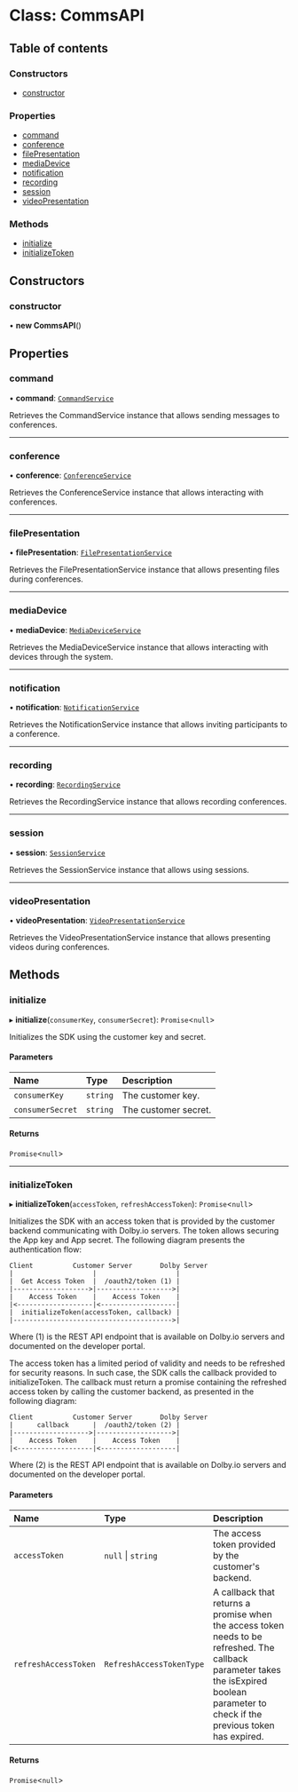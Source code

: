 # Class: CommsAPI

## Table of contents

### Constructors

- [constructor](CommsAPI.md#constructor)

### Properties

- [command](CommsAPI.md#command)
- [conference](CommsAPI.md#conference)
- [filePresentation](CommsAPI.md#filepresentation)
- [mediaDevice](CommsAPI.md#mediadevice)
- [notification](CommsAPI.md#notification)
- [recording](CommsAPI.md#recording)
- [session](CommsAPI.md#session)
- [videoPresentation](CommsAPI.md#videopresentation)

### Methods

- [initialize](CommsAPI.md#initialize)
- [initializeToken](CommsAPI.md#initializetoken)

## Constructors

### constructor

• **new CommsAPI**()

## Properties

### command

• **command**: [`CommandService`](internal.CommandService.md)

Retrieves the CommandService instance that allows sending messages to conferences.

___

### conference

• **conference**: [`ConferenceService`](internal.ConferenceService.md)

Retrieves the ConferenceService instance that allows interacting with conferences.

___

### filePresentation

• **filePresentation**: [`FilePresentationService`](internal.FilePresentationService.md)

Retrieves the FilePresentationService instance that allows presenting files during conferences.

___

### mediaDevice

• **mediaDevice**: [`MediaDeviceService`](internal.MediaDeviceService.md)

Retrieves the MediaDeviceService instance that allows interacting with devices through the system.

___

### notification

• **notification**: [`NotificationService`](internal.NotificationService.md)

Retrieves the NotificationService instance that allows inviting participants to a conference.

___

### recording

• **recording**: [`RecordingService`](internal.RecordingService.md)

Retrieves the RecordingService instance that allows recording conferences.

___

### session

• **session**: [`SessionService`](internal.SessionService.md)

Retrieves the SessionService instance that allows using sessions.

___

### videoPresentation

• **videoPresentation**: [`VideoPresentationService`](internal.VideoPresentationService.md)

Retrieves the VideoPresentationService instance that allows presenting videos during conferences.

## Methods

### initialize

▸ **initialize**(`consumerKey`, `consumerSecret`): `Promise`<``null``\>

Initializes the SDK using the customer key and secret.

#### Parameters

| Name | Type | Description |
| :------ | :------ | :------ |
| `consumerKey` | `string` | The customer key. |
| `consumerSecret` | `string` | The customer secret. |

#### Returns

`Promise`<``null``\>

___

### initializeToken

▸ **initializeToken**(`accessToken`, `refreshAccessToken`): `Promise`<``null``\>

Initializes the SDK with an access token that is provided by the customer backend communicating with Dolby.io servers. The token allows securing the App key and App secret.
The following diagram presents the authentication flow:
```
Client          Customer Server       Dolby Server
|                    |                    |
|  Get Access Token  |  /oauth2/token (1) |
|------------------->|------------------->|
|    Access Token    |    Access Token    |
|<-------------------|<-------------------|
|  initializeToken(accessToken, callback) |
|---------------------------------------->|
```
Where (1) is the REST API endpoint that is available on Dolby.io servers and documented on the developer portal.

The access token has a limited period of validity and needs to be refreshed for security reasons. In such case, the SDK calls the callback provided to initializeToken. The callback must return a promise containing the refreshed access token by calling the customer backend, as presented in the following diagram:

```
Client          Customer Server       Dolby Server
|      callback      |  /oauth2/token (2) |
|------------------->|------------------->|
|    Access Token    |    Access Token    |
|<-------------------|<-------------------|
```
Where (2) is the REST API endpoint that is available on Dolby.io servers and documented on the developer portal.

#### Parameters

| Name | Type | Description |
| :------ | :------ | :------ |
| `accessToken` | ``null`` \| `string` | The access token provided by the customer's backend. |
| `refreshAccessToken` | `RefreshAccessTokenType` | A callback that returns a promise when the access token needs to be refreshed. The callback parameter takes the isExpired boolean parameter to check if the previous token has expired. |

#### Returns

`Promise`<``null``\>
